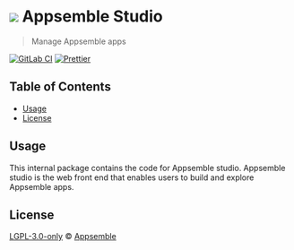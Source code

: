 # ![](https://gitlab.com/appsemble/appsemble/-/raw/0.32.2-test.7/config/assets/logo.svg) Appsemble Studio

> Manage Appsemble apps

[![GitLab CI](https://gitlab.com/appsemble/appsemble/badges/0.32.2-test.7/pipeline.svg)](https://gitlab.com/appsemble/appsemble/-/releases/0.32.2-test.7)
[![Prettier](https://img.shields.io/badge/code_style-prettier-ff69b4.svg)](https://prettier.io)

## Table of Contents

- [Usage](#usage)
- [License](#license)

## Usage

This internal package contains the code for Appsemble studio. Appsemble studio is the web front end
that enables users to build and explore Appsemble apps.

## License

[LGPL-3.0-only](https://gitlab.com/appsemble/appsemble/-/blob/0.32.2-test.7/LICENSE.md) ©
[Appsemble](https://appsemble.com)

